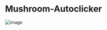 # Mushroom-Autoclicker

![image](https://github.com/Mushroom-Ano/Mushroom-Autoclicker/assets/81051693/a5571799-1c04-4a07-b483-cc6ba0c7b9a4)
